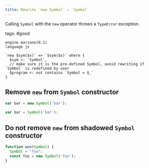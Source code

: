 ```yaml
---
title: Rewrite `new Symbol` ⇒ `Symbol`
---
```


Calling `Symbol` with the `new` operator throws a `TypeError` exception.

tags: #good

```grit
engine marzano(0.1)
language js

`new $sym($x)` => `$sym($x)` where {
  $sym <: `Symbol`,
  // make sure it is the pre-defined Symbol, avoid rewriting if `Symbol` is redefined by user
  $program <: not contains `Symbol = $_`
}
```

## Remove `new` from `Symbol` constructor

```javascript
var bar = new Symbol('bar');
```

```typescript
var bar = Symbol('bar');
```

## Do not remove `new` from shadowed `Symbol` constructor

```javascript
function woo(Symbol) {
  Symbol = "foo";
  const foo = new Symbol('foo');
}
```
